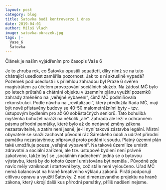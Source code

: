 ```yaml
---
layout: post
category: blog
title: Šatovka budí kontroverze i dnes
date: 2019-04-01
author: Miloš Vlach
image: satovka-obrazek.jpg
tags: |-
  Vase_6
  Šatovka
---
```

Článek je naším vyjádřením pro časopis Vaše 6

Je to zhruba rok, co Šatovku opustili squatteři, díky nimž se na tuto chátrající usedlost zaměřila pozornost. Jak to s ní aktuálně vypadá?
Pozemek pod usedlostí i s přilehlou zahradou byl Praze 6 svěřen magistrátem za účelem provozování sociálních služeb. Na žádost MČ bylo po letech průtahů a chátrání objektu v územním plánu využití pozemků zahrady změněno na „veřejné vybavení“, čímž MČ podmiňovala rekonstrukci.
Podle návrhu na „revitalizaci“, který předložila Rada MČ, mají být nově přistavěny budovy se 40-50 malometrážními byty – tzv. ústupovým bydlením pro až 60 soběstačných seniorů. Tato bohulibá myšlenka bohužel naráží na několik „ale“.
Zahrada ale leží v ochranném pásmu přírodní památky, které bylo až do nedávné změny zákona nezastavitelné, a zatím není jasné, je-li nyní taková zástavba legální. Místní obyvatelé se snaží zachovat původní ráz Šáreckého údolí a udržet přírodní památku nezastavěnou; připravují proto podání k soudu.
Platný územní plán také umožňuje pouze „veřejné vybavení“. Na takové území lze umístit zdravotní a sociální zařízení, ale tzv. ústupové bydlení není právně zakotveno, takže byť se „sociálním nádechem“ jedná se o bytovou výstavbu, která by do tohoto území umísťována být neměla . Původně zde navíc měly vzniknout i startovní byty, což stále není vyloučeno.
Úřad MČ nemá balancovat na hraně kreativního výkladu zákonů. Piráti podporují citlivou opravu a využití Šatovky. Z nad dimenzovaného projektu na hraně zákona, který ukrojí další kus přírodní památky, příliš nadšeni nejsme.

